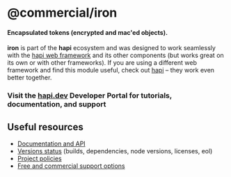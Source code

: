 # @commercial/iron

#### Encapsulated tokens (encrypted and mac'ed objects).

**iron** is part of the **hapi** ecosystem and was designed to work seamlessly with the [hapi web framework](https://hapi.dev) and its other components (but works great on its own or with other frameworks). If you are using a different web framework and find this module useful, check out [hapi](https://hapi.dev) – they work even better together.

### Visit the [hapi.dev](https://hapi.dev) Developer Portal for tutorials, documentation, and support

## Useful resources

- [Documentation and API](https://hapi.dev/family/iron/)
- [Versions status](https://hapi.dev/resources/status/#iron) (builds, dependencies, node versions, licenses, eol)
- [Project policies](https://hapi.dev/policies/)
- [Free and commercial support options](https://hapi.dev/support/)
